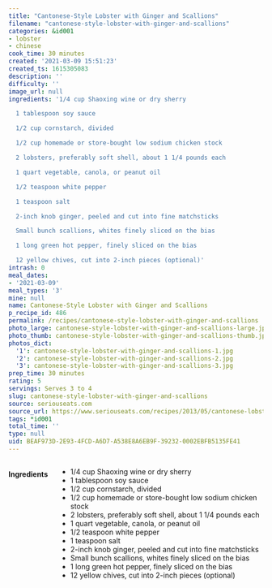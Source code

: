 ```yaml
---
title: "Cantonese-Style Lobster with Ginger and Scallions"
filename: "cantonese-style-lobster-with-ginger-and-scallions"
categories: &id001
- lobster
- chinese
cook_time: 30 minutes
created: '2021-03-09 15:51:23'
created_ts: 1615305083
description: ''
difficulty: ''
image_url: null
ingredients: '1/4 cup Shaoxing wine or dry sherry

  1 tablespoon soy sauce

  1/2 cup cornstarch, divided

  1/2 cup homemade or store-bought low sodium chicken stock

  2 lobsters, preferably soft shell, about 1 1/4 pounds each

  1 quart vegetable, canola, or peanut oil

  1/2 teaspoon white pepper

  1 teaspoon salt

  2-inch knob ginger, peeled and cut into fine matchsticks

  Small bunch scallions, whites finely sliced on the bias

  1 long green hot pepper, finely sliced on the bias

  12 yellow chives, cut into 2-inch pieces (optional)'
intrash: 0
meal_dates:
- '2021-03-09'
meal_types: '3'
mine: null
name: Cantonese-Style Lobster with Ginger and Scallions
p_recipe_id: 486
permalink: /recipes/cantonese-style-lobster-with-ginger-and-scallions
photo_large: cantonese-style-lobster-with-ginger-and-scallions-large.jpg
photo_thumb: cantonese-style-lobster-with-ginger-and-scallions-thumb.jpg
photos_dict:
  '1': cantonese-style-lobster-with-ginger-and-scallions-1.jpg
  '2': cantonese-style-lobster-with-ginger-and-scallions-2.jpg
  '3': cantonese-style-lobster-with-ginger-and-scallions-3.jpg
prep_time: 30 minutes
rating: 5
servings: Serves 3 to 4
slug: cantonese-style-lobster-with-ginger-and-scallions
source: seriouseats.com
source_url: https://www.seriouseats.com/recipes/2013/05/cantonese-lobster-chinese-ginger-scallion-recipe.html
tags: *id001
total_time: ''
type: null
uid: BEAF973D-2E93-4FCD-A6D7-A538E8A6EB9F-39232-0002EBFB5135FE41
---
```

<div class="large-8 medium-7 columns" id="writeup">	</div><!-- #writeup -->
</div><!-- #row-one -->
<div class="row" id="row-two">	<div class="medium-4 small-5 columns" id="ingredients"><h4>Ingredients</h4><div class="box box-ingredients content"><ul>
<li>1/4 cup Shaoxing wine or dry sherry</li>
<li>1 tablespoon soy sauce</li>
<li>1/2 cup cornstarch, divided</li>
<li>1/2 cup homemade or store-bought low sodium chicken stock</li>
<li>2 lobsters, preferably soft shell, about 1 1/4 pounds each</li>
<li>1 quart vegetable, canola, or peanut oil</li>
<li>1/2 teaspoon white pepper</li>
<li>1 teaspoon salt</li>
<li>2-inch knob ginger, peeled and cut into fine matchsticks</li>
<li>Small bunch scallions, whites finely sliced on the bias</li>
<li>1 long green hot pepper, finely sliced on the bias</li>
<li>12 yellow chives, cut into 2-inch pieces (optional)</li>
</ul>
</div>	</div>	<div class="medium-6 small-7 columns" id="directions">	</div>